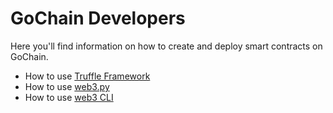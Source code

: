 # GoChain Developers

Here you'll find information on how to create and deploy smart contracts on GoChain.

* How to use [Truffle Framework](truffle.md)
* How to use [web3.py](web3.py.md)
* How to use [web3 CLI](https://github.com/gochain-io/web3)
